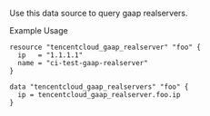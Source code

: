 Use this data source to query gaap realservers.

Example Usage

```hcl
resource "tencentcloud_gaap_realserver" "foo" {
  ip   = "1.1.1.1"
  name = "ci-test-gaap-realserver"
}

data "tencentcloud_gaap_realservers" "foo" {
  ip = tencentcloud_gaap_realserver.foo.ip
}
```